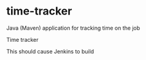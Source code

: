 # time-tracker
Java (Maven) application for tracking time on the job

Time tracker

This should cause Jenkins to build
